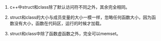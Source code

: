 
1. c++中struct和class除了默认访问符不同之外，其余完全相同。

2. struct和class的大小与成员变量的大小一模一样，忽略任何函数大小，因为函数没有大小，函数在代码区，运行的时候才加载。

3. struct和class中除了函数虚函数之外，完全可以memset。













